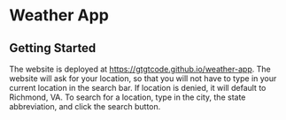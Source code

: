 # Weather App

## Getting Started

The website is deployed at https://gtgtcode.github.io/weather-app. The website will ask for your location, so that you will not have to type in your current location in the search bar. If location is denied, it will default to Richmond, VA. To search for a location, type in the city, the state abbreviation, and click the search button.
